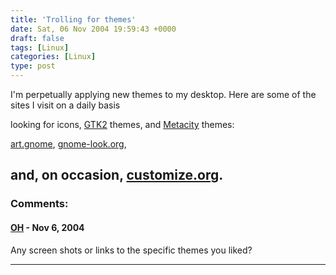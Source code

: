 ```yaml
---
title: 'Trolling for themes'
date: Sat, 06 Nov 2004 19:59:43 +0000
draft: false
tags: [Linux]
categories: [Linux]
type: post
---
```


I'm perpetually applying new themes to my desktop. Here are some of the sites I visit on a daily basis

looking for icons, [GTK2](http://en.wikipedia.org/wiki/Gtk) themes, and [Metacity](http://en.wikipedia.org/wiki/Metacity) themes:

[art.gnome](http://art.gnome.org), [gnome-look.org](http://www.gnome-look.org),

and, on occasion, [customize.org](http://www.customize.org).
---
### Comments:
#### [OH]( "octavio_heredia@hotmail.com") - <time datetime="2004-11-06 20:53:24">Nov 6, 2004</time>

Any screen shots or links to the specific themes you liked?
<hr />
